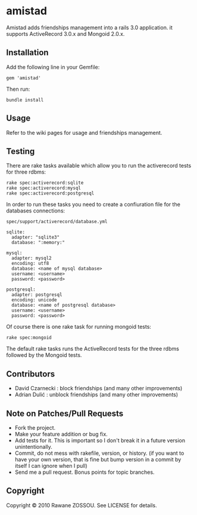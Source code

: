 # amistad #

Amistad adds friendships management into a rails 3.0 application. it supports ActiveRecord 3.0.x and Mongoid 2.0.x.

## Installation ##

Add the following line in your Gemfile:

    gem 'amistad'

Then run:

    bundle install

## Usage ##

Refer to the wiki pages for usage and friendships management.

## Testing ##

There are rake tasks available which allow you to run the activerecord tests for three rdbms:

    rake spec:activerecord:sqlite
    rake spec:activerecord:mysql
    rake spec:activerecord:postgresql

In order to run these tasks you need to create a confiuration file for the databases connections:

    spec/support/activerecord/database.yml

    sqlite:
      adapter: "sqlite3"
      database: ":memory:"

    mysql:
      adapter: mysql2
      encoding: utf8
      database: <name of mysql database>
      username: <username>
      password: <password>

    postgresql:
      adapter: postgresql
      encoding: unicode
      database: <name of postgresql database>
      username: <username>
      password: <password>

Of course there is one rake task for running mongoid tests:

    rake spec:mongoid

The default rake tasks runs the ActiveRecord tests for the three rdbms followed by the Mongoid tests.

## Contributors ##

* David Czarnecki : block friendships (and many other improvements)
* Adrian Dulić : unblock friendships (and many other improvements)

## Note on Patches/Pull Requests ##

* Fork the project.
* Make your feature addition or bug fix.
* Add tests for it. This is important so I don't break it in a future version unintentionally.
* Commit, do not mess with rakefile, version, or history. (if you want to have your own version, that is fine but bump version in a commit by itself I can ignore when I pull)
* Send me a pull request. Bonus points for topic branches.

## Copyright ##

Copyright © 2010 Rawane ZOSSOU. See LICENSE for details.
